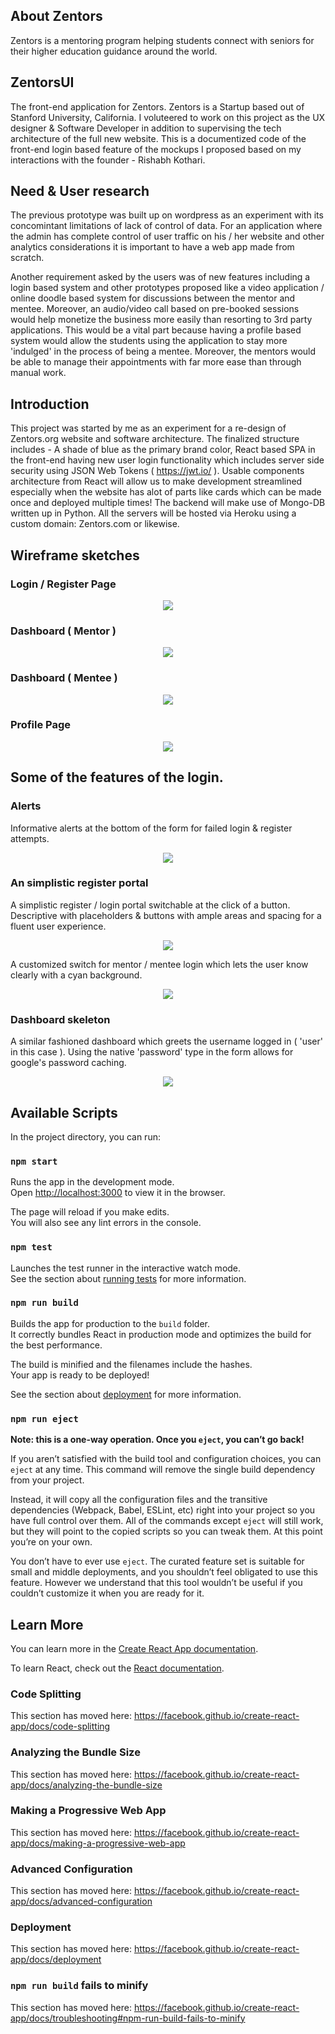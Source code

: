 ## About Zentors
Zentors is a mentoring program helping students connect with seniors for their higher education guidance around the world.

## ZentorsUI
The front-end application for Zentors. Zentors is a Startup based out of Stanford University, California. I voluteered to work on this project as the UX designer & Software Developer in addition to supervising the tech architecture of the full new website. This is a documentized code of the front-end login based feature of the mockups I proposed based on my interactions with the founder - Rishabh Kothari.

## Need & User research
The previous prototype was built up on wordpress as an experiment with its concomintant limitations of lack of control of data. For an application where the admin has complete control of user traffic on his / her website and other analytics considerations it is important to have a web app made from scratch. 

Another requirement asked by the users was of new features including a login based system and other prototypes proposed like a video application / online doodle based system for discussions between the mentor and mentee. Moreover, an audio/video call based on pre-booked sessions would help monetize the business more easily than resorting to 3rd party applications. This would be a vital part because having a profile based system would allow the students using the application to stay more 'indulged' in the process of being a mentee. Moreover, the mentors would be able to manage their appointments with far more ease than through manual work.

## Introduction
This project was started by me as an experiment for a re-design of Zentors.org website and software architecture. The finalized structure includes - A shade of blue as the primary brand color, React based SPA in the front-end having new user login functionality which includes server side security using JSON Web Tokens ( https://jwt.io/ ). Usable components architecture from React will allow us to make development streamlined especially when the website has alot of parts like cards which can be made once and deployed multiple times! The backend will make use of Mongo-DB written up in Python. All the servers will be hosted via Heroku using a custom domain: Zentors.com or likewise.

## Wireframe sketches

### Login / Register Page
<p align="center"><img src="screenshots/login.jpg" /></p>

### Dashboard ( Mentor )
<p align="center"><img src="screenshots/dashboard-mentor.jpg" /></p>

### Dashboard ( Mentee )
<p align="center"><img src="screenshots/dashboard-mentee.jpg" /></p>


### Profile Page
<p align="center"><img src="screenshots/profile.jpg" /></p>

## Some of the features of the login.
### Alerts
Informative alerts at the bottom of the form for failed login & register attempts.
<p align="center"><img src="screenshots/Zentors Login Error.JPG" /></p>

### An simplistic register portal
A simplistic register / login portal switchable at the click of a button. Descriptive with placeholders & buttons with ample areas and spacing for a fluent user experience. 
<p align="center"><img src="screenshots/Zentors Login Screenshot.JPG" /></p>
A customized switch for mentor / mentee login which lets the user know clearly with a cyan background.
<p align="center"><img src="screenshots/Zentors Mentor.JPG" /></p>

### Dashboard skeleton
A similar fashioned dashboard which greets the username logged in ( 'user' in this case ). Using the native 'password' type in the form allows for google's password caching. 
<p align="center"><img src="screenshots/Zentors Password Update Screenshot.JPG" /></p>

## Available Scripts

In the project directory, you can run:

### `npm start`

Runs the app in the development mode.<br>
Open [http://localhost:3000](http://localhost:3000) to view it in the browser.

The page will reload if you make edits.<br>
You will also see any lint errors in the console.

### `npm test`

Launches the test runner in the interactive watch mode.<br>
See the section about [running tests](https://facebook.github.io/create-react-app/docs/running-tests) for more information.

### `npm run build`

Builds the app for production to the `build` folder.<br>
It correctly bundles React in production mode and optimizes the build for the best performance.

The build is minified and the filenames include the hashes.<br>
Your app is ready to be deployed!

See the section about [deployment](https://facebook.github.io/create-react-app/docs/deployment) for more information.

### `npm run eject`

**Note: this is a one-way operation. Once you `eject`, you can’t go back!**

If you aren’t satisfied with the build tool and configuration choices, you can `eject` at any time. This command will remove the single build dependency from your project.

Instead, it will copy all the configuration files and the transitive dependencies (Webpack, Babel, ESLint, etc) right into your project so you have full control over them. All of the commands except `eject` will still work, but they will point to the copied scripts so you can tweak them. At this point you’re on your own.

You don’t have to ever use `eject`. The curated feature set is suitable for small and middle deployments, and you shouldn’t feel obligated to use this feature. However we understand that this tool wouldn’t be useful if you couldn’t customize it when you are ready for it.

## Learn More

You can learn more in the [Create React App documentation](https://facebook.github.io/create-react-app/docs/getting-started).

To learn React, check out the [React documentation](https://reactjs.org/).

### Code Splitting

This section has moved here: https://facebook.github.io/create-react-app/docs/code-splitting

### Analyzing the Bundle Size

This section has moved here: https://facebook.github.io/create-react-app/docs/analyzing-the-bundle-size

### Making a Progressive Web App

This section has moved here: https://facebook.github.io/create-react-app/docs/making-a-progressive-web-app

### Advanced Configuration

This section has moved here: https://facebook.github.io/create-react-app/docs/advanced-configuration

### Deployment

This section has moved here: https://facebook.github.io/create-react-app/docs/deployment

### `npm run build` fails to minify

This section has moved here: https://facebook.github.io/create-react-app/docs/troubleshooting#npm-run-build-fails-to-minify
